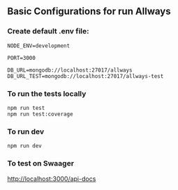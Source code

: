 ## Basic Configurations for run Allways

### Create default .env file:
```
NODE_ENV=development

PORT=3000

DB_URL=mongodb://localhost:27017/allways
DB_URL_TEST=mongodb://localhost:27017/allways-test
```

### To run the tests locally
```
npm run test
npm run test:coverage
```

### To run dev

```
npm run dev
```

### To test on Swaager 

<http://localhost:3000/api-docs>
